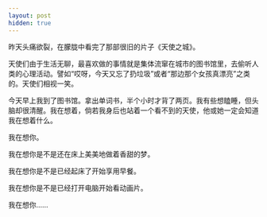 ```yaml
---
layout: post
hidden: true
---
```

昨天头痛欲裂，在朦胧中看完了那部很旧的片子《天使之城》。

天使们由于生活无聊，最喜欢做的事情就是集体流窜在城市的图书馆里，去偷听人类的心理活动。譬如“哎呀，今天又忘了扔垃圾”或者“那边那个女孩真漂亮”之类的。天使们相视一笑。

今天早上我到了图书馆。拿出单词书，半个小时才背了两页。我有些想瞌睡，但头脑却很清醒。我在想着，倘若我身后也站着一个看不到的天使，他或她一定会知道我在想着什么。

我在想你。

我在想你是不是还在床上美美地做着香甜的梦。

我在想你是不是已经起床了开始享用早餐。

我在想你是不是已经打开电脑开始看动画片。

我在想你……